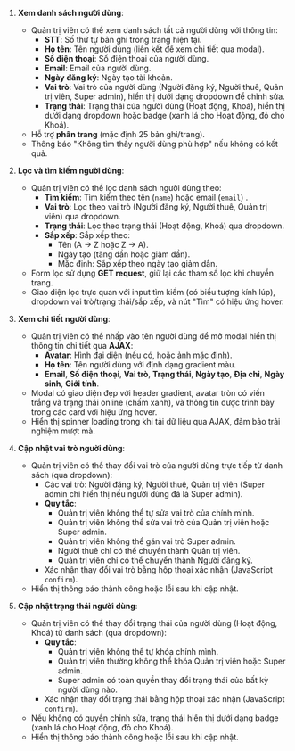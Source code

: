 1. **Xem danh sách người dùng**:

    - Quản trị viên có thể xem danh sách tất cả người dùng với thông tin:
        - **STT**: Số thứ tự bản ghi trong trang hiện tại.
        - **Họ tên**: Tên người dùng (liên kết để xem chi tiết qua modal).
        - **Số điện thoại**: Số điện thoại của người dùng.
        - **Email**: Email của người dùng.
        - **Ngày đăng ký**: Ngày tạo tài khoản.
        - **Vai trò**: Vai trò của người dùng (Người đăng ký, Người thuê, Quản trị viên, Super admin), hiển thị dưới dạng dropdown để chỉnh sửa.
        - **Trạng thái**: Trạng thái của người dùng (Hoạt động, Khoá), hiển thị dưới dạng dropdown hoặc badge (xanh lá cho Hoạt động, đỏ cho Khoá).
    - Hỗ trợ **phân trang** (mặc định 25 bản ghi/trang).
    - Thông báo "Không tìm thấy người dùng phù hợp" nếu không có kết quả.

2. **Lọc và tìm kiếm người dùng**:

    - Quản trị viên có thể lọc danh sách người dùng theo:
        - **Tìm kiếm**: Tìm kiếm theo tên (`name`) hoặc email (`email`) .
        - **Vai trò**: Lọc theo vai trò (Người đăng ký, Người thuê, Quản trị viên) qua dropdown.
        - **Trạng thái**: Lọc theo trạng thái (Hoạt động, Khoá) qua dropdown.
        - **Sắp xếp**: Sắp xếp theo:
            - Tên (A → Z hoặc Z → A).
            - Ngày tạo (tăng dần hoặc giảm dần).
            - Mặc định: Sắp xếp theo ngày tạo giảm dần.
    - Form lọc sử dụng **GET request**, giữ lại các tham số lọc khi chuyển trang.
    - Giao diện lọc trực quan với input tìm kiếm (có biểu tượng kính lúp), dropdown vai trò/trạng thái/sắp xếp, và nút "Tìm" có hiệu ứng hover.

3. **Xem chi tiết người dùng**:

    - Quản trị viên có thể nhấp vào tên người dùng để mở modal hiển thị thông tin chi tiết qua **AJAX**:
        - **Avatar**: Hình đại diện (nếu có, hoặc ảnh mặc định).
        - **Họ tên**: Tên người dùng với định dạng gradient màu.
        - **Email**, **Số điện thoại**, **Vai trò**, **Trạng thái**, **Ngày tạo**, **Địa chỉ**, **Ngày sinh**, **Giới tính**.
    - Modal có giao diện đẹp với header gradient, avatar tròn có viền trắng và trạng thái online (chấm xanh), và thông tin được trình bày trong các card với hiệu ứng hover.
    - Hiển thị spinner loading trong khi tải dữ liệu qua AJAX, đảm bảo trải nghiệm mượt mà.

4. **Cập nhật vai trò người dùng**:

    - Quản trị viên có thể thay đổi vai trò của người dùng trực tiếp từ danh sách (qua dropdown):
        - Các vai trò: Người đăng ký, Người thuê, Quản trị viên (Super admin chỉ hiển thị nếu người dùng đã là Super admin).
        - **Quy tắc**:
            - Quản trị viên không thể tự sửa vai trò của chính mình.
            - Quản trị viên không thể sửa vai trò của Quản trị viên hoặc Super admin.
            - Quản trị viên không thể gán vai trò Super admin.
            - Người thuê chỉ có thể chuyển thành Quản trị viên.
            - Quản trị viên chỉ có thể chuyển thành Người đăng ký.
        - Xác nhận thay đổi vai trò bằng hộp thoại xác nhận (JavaScript `confirm`).
    - Hiển thị thông báo thành công hoặc lỗi sau khi cập nhật.

5. **Cập nhật trạng thái người dùng**:

    - Quản trị viên có thể thay đổi trạng thái của người dùng (Hoạt động, Khoá) từ danh sách (qua dropdown):
        - **Quy tắc**:
            - Quản trị viên không thể tự khóa chính mình.
            - Quản trị viên thường không thể khóa Quản trị viên hoặc Super admin.
            - Super admin có toàn quyền thay đổi trạng thái của bất kỳ người dùng nào.
        - Xác nhận thay đổi trạng thái bằng hộp thoại xác nhận (JavaScript `confirm`).
    - Nếu không có quyền chỉnh sửa, trạng thái hiển thị dưới dạng badge (xanh lá cho Hoạt động, đỏ cho Khoá).
    - Hiển thị thông báo thành công hoặc lỗi sau khi cập nhật.
